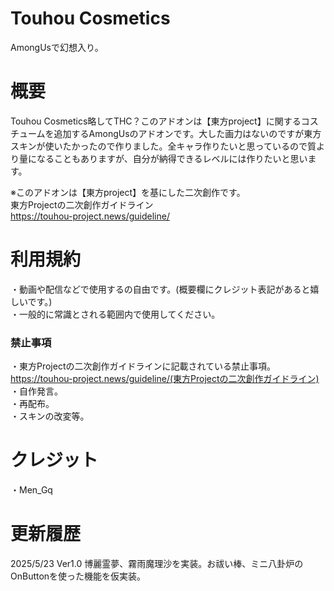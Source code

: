 # Touhou Cosmetics
AmongUsで幻想入り。

# 概要
Touhou Cosmetics略してTHC？このアドオンは【東方project】に関するコスチュームを追加するAmongUsのアドオンです。大した画力はないのですが東方スキンが使いたかったので作りました。全キャラ作りたいと思っているので質より量になることもありますが、自分が納得できるレベルには作りたいと思います。

※このアドオンは【東方project】を基にした二次創作です。<br>東方Projectの二次創作ガイドライン<br>https://touhou-project.news/guideline/

# 利用規約
・動画や配信などで使用するの自由です。(概要欄にクレジット表記があると嬉しいです。)<br>・一般的に常識とされる範囲内で使用してください。

### 禁止事項
・東方Projectの二次創作ガイドラインに記載されている禁止事項。https://touhou-project.news/guideline/(東方Projectの二次創作ガイドライン)<br>・自作発言。<br>・再配布。<br>・スキンの改変等。

# クレジット
・Men_Gq

# 更新履歴
2025/5/23 Ver1.0 博麗霊夢、霧雨魔理沙を実装。お祓い棒、ミニ八卦炉のOnButtonを使った機能を仮実装。
